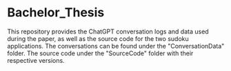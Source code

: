 # Bachelor_Thesis
This repository provides the ChatGPT conversation logs and data used during the paper, as well as the source code for the two sudoku applications.
The conversations can be found under the "ConversationData" folder.
The source code under the "SourceCode" folder with their respective versions.
